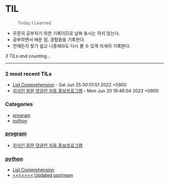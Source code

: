 # TIL
> Today I Learned

- 꾸준히 공부하기 위한 기록이므로 날짜 표시는 하지 않는다.
- 공부하면서 배운 점, 경험들을 기록한다.
- 언제든지 찾기 쉽고 나중에라도 다시 볼 수 있게 자세히 기록한다.


_3 TILs and counting..._

---

### 2 most recent TILs

- [List Comprehension](python/Comprehension.md) - Sat Jun 25 00:01:51 2022 +0900
- [지식인 질문 댓글란 자동 홍보프로그램](program/auto_PR.md) - Mon Jun 20 19:46:04 2022 +0900

### Categories

- [program](#program)
- [python](#python)

### [program](#program)
- [지식인 질문 댓글란 자동 홍보프로그램](program/auto_PR.md)

### [python](#python)
- [List Comprehension](python/Comprehension.md)
- [<<<<<<< Updated upstream](python/format함수.md)

[1]: https://simonwillison.net/2020/Apr/20/self-rewriting-readme/
[2]: https://github.com/jbranchaud/til

